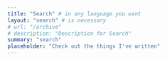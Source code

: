 ```yaml
---
title: "Search" # in any language you want
layout: "search" # is necessary
# url: "/archive"
# description: "Description for Search"
summary: "search"
placeholder: "Check out the things I've written"
---
```

